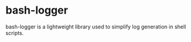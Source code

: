 bash-logger
===========

bash-logger is a lightweight library used to simplify log generation in shell scripts.